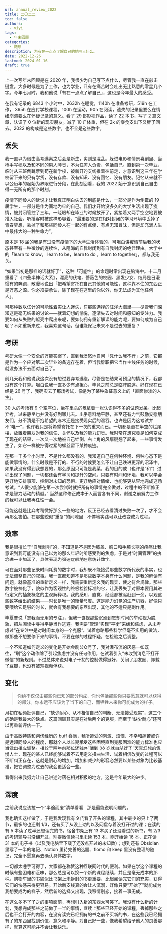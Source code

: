 ```yaml
---
url: annual_review_2022
title: 二〇二二
toc: false
authors:
  - viyi
tags:
  - 年末回顾
categories:
  - 随想
description: 为有在一点点了解自己的她写点什么。
date: 2022-12-26
lastmod: 2024-01-16
draft: true
---
```

上一次写年末回顾是在 2020 年，我很少为自己写下点什么，尽管我一直在敲击键盘。大多时候是为了工作，也为学业，只有在痛苦时会吐出无比熟悉的零星几个字。今年七月时，我和他说「有在一点点了解自己」，这也是今年最大的感受。

在我有记录的 6843 个小时中，2632h 在睡觉，1140h 在准备考研，519h 在工作， 365h 在应付学校课程，100h 在运动，90h 在阅读，遗失的记录里要么在情绪崩溃要么在怀疑记录的意义。看了 29 部影视作品，读了 22 本书，写了 2 篇文章，认识了 0 位新的现实朋友。减了 10 斤体重，但在 2k 的零食支出下又胖了回去。2022 的构成是这些数字，也不全是这些数字。

## 丢失

我一直以为借由高考逃离之后会是新生，实则是混乱。躲进电影和情景喜剧里、当枪手写稿以及和不同的男人睡觉，不为任何人负责，包括自己。直到第一次毕业，临时从三班倒跳票到苟在新学校，被新开的支线推着往前走，才意识到这三年在学校留下来的只有学贷，没有存款、没有知识、没有回忆、没有朋友。记忆从来就不以公历年的起始为界限进行分段，在此刻回看，我的 2022 始于意识到自己自由得一无所有的那个时刻。

疫情下同龄人的诉说才让我真正明白失去的到底是什么，一部分是作为倒霉的 19 届学生，一部分是作为画地为牢的自己。我们才开始没多久的大学生活出现了疫情，被封闭管控了三年，一眨眼却在毕业的时候放开了，紧接着又两手空空地要被推入社会。听播客时被这样形容着，“最重要的是在相对封闭的学习环境中丢掉了青春梦想，丢掉了和那些同龄人在一起的有点傻、有点无知冒昧，但是却充满人生中最伟大的一种生命力”。

原本是 18 届的我是有过没有疫情下的大学生活体验的，可坦白讲疫情前后我的状态甚至有一种微妙的连续性，从隐晦的自我封闭到有自我封闭的绝佳理由。大学中的「learn to know， learn to be，learn to do ，learn to together」，都与我无关。

“如果当初是那样的话就好了”，这种「可能性」的命题时常出现在脑海中。十二月重看了《四叠半神话大系》，漂亮的伏笔、蔷薇色的校园、黑发少女、结局是日漫惯有的奔跑，散漫地说出「把希望寄托在自己其他的可能性，这种靠不住的东西正是万恶之源。你必须要承认，除了现在在这里的你以外，你无法成为其他任何人」。

可那种数以亿计的可能性着实让人迷失，在那些选择的汪洋大海里——尽管我们深知这是毫无结果的讨论——就着幻想的愉悦，逐渐失去对时间和感知的专注力。我要如何从失败的躯壳中爬出来呢，要如何拥有重新解读的能力呢，要如何成为自己呢？不如重新来过，我喜欢这句话，但谁能保证未来不是过去的重复？

## 考研

考研太像一个安全的万能答案了，直到我愤怒地自问「凭什么我不行」之前，它都是作为一个应对第二次毕业的备选存在着。但当我辞职把它当作主线任务的时候，就没办法不去面对自己了。

前几天我和他说我这次没有想过要弃考逃跑，尽管是在结果可预见的情况下，我都没有这个打算。坦白说我一直多少有点担心，毕竟之前总是临阵脱逃。好在现在已经是 26 号了，我确实去了那场考试，像是为了某种象征意义上的「直面惨淡的人生」。

30 人的考场有 9 个空座位，坐在里头的我拿着一张认识得不多的试题发呆。比起弃考，过来静坐也并没有好到哪儿去。出乎意料地平静，甚至还有力气鼓励安慰朋友们，分不清是不抱希望的麻木还是接受现实后的温吞。也许是因为这考试并不“唯一”，也许我只是将希望寄托在下一次的重来而已。一切都是悬在半空的烂尾楼，放置着朋友对我的信任、关怀以及我的能力幻觉。我时常在想究竟是如何变成了现在的结果，一次又一次地被自己绊倒。右上角的风扇键翘了起来，一些事情发生了，如它一样被拧得过紧的螺丝留下某种痕迹。

在那一千多个小时里，不是什么都没有的。我知道自己在何种环境、何种心态下是能做事情的，什么时候是不行的、不行的时候要怎么不让自己跌进更深的沼泽中。如果我没有得到我想要的，那么原因只可能是我菜，我的目的或（也许是“和”）过程出现了问题，一切都还会有学习和提升的空间。只要有时间和环境，我可以学会更好地安排事项、控制对未知的恐惧、更好地应对情绪、也能够更从容地完成这场考试。“人很少能够在第一次尝试时就把所有的事情完全做对，过程中的不断修正才是智力活动的精髓。” 当然这种修正成本于人而言各有不同，谢谢之前努力工作的我可以让我再任性一会。

可能这就是比弃考稍微好那么一些的地方，反正已经去看清过失败一次了，才不会再那么害怕。在那些貌似“重复”的间隙里，不停地实践可以让改变成为过程。

## 效率

我是很擅长于“自我剥削”的，不知道是不是因为膝盖、胸口和手腕长期的疼痛让我意识到我可能没有自己以为的那么年轻时所感受到的焦虑，于是对“时间管理”的执念进一步加深了，具体表现为强迫症般地在意统计数字。

可在面对那些记录时间耗费的数字时，我却既不能接受那些数字所代表的事实，也无法调整自己的叙事。我一直都知道不是那些数字本身有什么问题，是我的解读有问题。就像基准的重新定义一样，我需要重新定义我的现实，使之符合规律。那些数字被神化了，貌似作为客观性的终极检验标准的它，让我丢失了对原本要用其进行定义的抽象概念的主观解释权。我的感知、直觉、经验都被驱赶到一旁，以观这些数字给出的结果——时长是唯一的衡量尺度。这是能力幻觉的生产机器，好像只要喂给它足够的时长，就会有我想要的东西出现，其他的不适只是副作用。

毕夏普说「忘我而无用的专注」，但我一直视那些沉溺到忘却时间的举动视为脱轨，把从阅读中寻得平静当作逃避。我需要“管理”实现“平衡”来缓和焦虑，从未考虑过“在专注中是对时间本身的一个克服”。试着忽略那些科学但毫不实用的做法，做那些不想要停下来的事情。不要在做的过程怀疑，在检验之后调整。

一个不知道如何定义的变化是开始会刷公众号了，我对瀑布流的厌恶一如既往，“刷”这个动作除了引起焦虑并没有任何作用，在试着引入“未收到消息不打开微信”的新规则。不过总体来说对电子干扰的控制做得挺好，关闭了朋友圈、卸载了豆瓣，也没有被短视频俘获。

## 变化

> 你绝不仅仅由那些你已知的部分构成，你也包括那些你只要愿意就可以获得的部分。你永远不应该为了当下的自己，而牺牲未来你可能成为的样子。

月初在私频批评自己，“缺少耐心、从不相信自己的判断、无法接受现实”，这三个的确是我最大的缺点。这篇回顾其实是在对后两个的克服，而至于“缺少耐心”还可以再重新评估一下。

由于高敏特质和创伤经历的 buff 叠满，我所遭受的刺激、烦恼、不幸和痛苦或许是远超同龄人的程度，那就个人以长期承受这些困境直到克服困难的能力标准也应当做出相应调整。相较于两年前那位还残存“活到 38 岁就自杀好了”天真幻想的傲慢人士，现在的某人已经能够试着不去用定义扭曲生活、试着相信改变的过程可以不断纠正存在，这就是耐心的增加。增加和减少的形容必然要以某些对象为比较基准，把它调整为过去的我会更适合一些。

看得出来我努力让自己讲述时落在相对积极的地方，这是今年最大的进步。

## 深度

之前我说应该拉一个“半途而废”清单看看，那是最能说明问题的。

我也确实这样做了，于是我发现我有 9 门看了开头的课程，其中最少的只上了两节，最多的也还剩 1/3，还有买了从没上过的以及网盘存着没打开过的课；在读的有 5 本读了过半还想读完的书，宿舍书架上有 13 本买了还没看过的新书，有 2/3 的考研辅导书没翻开过，别提微信读书里未读 153 本、刚开始读 16 本、正在读 31 本的电子书（以及我电脑里下载了还没点开过的未知数）；想到还有 Obsidian 里写了一半的笔记、Notion 里待完善的选题、flomo 和 keep 里没有整理的随记，完全不愿意再去确认具体数字。

一切都太唾手可得了，大家都在称赞这种互联网时代的便利。如果在学这个课程的时候有些困难和乏味，那么总是可以换一个新的课程继续，并且是毫无成本的那种。购物车里的书貌似比书架上未拆封的书更重要，比起阅读完它们的充实，获得它们的快感来得更容易。开始新支线真的会让人沉溺，好像只要“开始了”就能成为我想要成为的样子，然后新的选择又出现，我移情别恋，接着一事无成。

在这么多不了了之的事项面前，再想引入新的东西太可笑了。我没有什么新的计划，我想完成那些之前做了一半的事情，继续上那些已经开始的课程，丢掉那些之后也不会打开的内容，在没有读完已经拥有的书之前不买新的书，在这些我已经拥有了的东西里找到价值、意义和平静。对自己好一些，像我希望给予他人的良善那样，就算这可能并不会让我快乐。
